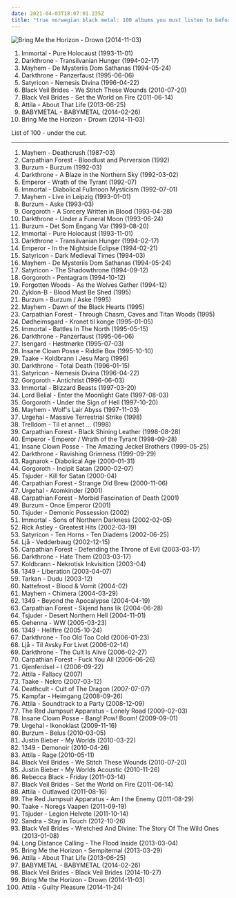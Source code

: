 ```yaml
---
date: 2021-04-03T18:07:01.235Z
title: "true norwegian black metal: 100 albums you must listen to before you die"
---
```

![Bring Me the Horizon - Drown (2014-11-03)](http://coverartarchive.org/release/304c9ca2-90a7-46ec-98d3-36ce28714ec2/8655187028-500.jpg "Bring Me the Horizon - Drown (2014-11-03)")
<ol class="albums">
<li data-cover="http://coverartarchive.org/release/6aac0b23-142d-3568-8fdc-5154220be48d/8068709253-500.jpg" data-tags="black metal" role="button">Immortal - Pure Holocaust (1993-11-01)</li>
<li data-cover="http://coverartarchive.org/release/e2f25d41-736c-40e9-83b3-678f42873eb3/14548660035-500.jpg" data-tags="black metal" role="button">Darkthrone - Transilvanian Hunger (1994-02-17)</li>
<li data-cover="http://coverartarchive.org/release/a8843c8b-2b8f-44b7-be46-c5a78942849e/21866237801-500.jpg" data-tags="black metal" role="button">Mayhem - De Mysteriis Dom Sathanas (1994-05-24)</li>
<li data-cover="https://img.discogs.com/ivRECV6_En_nkYZJZmv2T45vbLU=/fit-in/400x388/filters:strip_icc():format(jpeg):mode_rgb():quality(90)/discogs-images/R-7562854-1444078656-7731.jpeg.jpg" data-tags="black metal" role="button">Darkthrone - Panzerfaust (1995-06-06)</li>
<li data-cover="https://img.discogs.com/FA0sKAo13tvmM2Ajs_G6hBeWgs0=/fit-in/400x400/filters:strip_icc():format(jpeg):mode_rgb():quality(90)/discogs-images/R-4225709-1359058284-9040.jpeg.jpg" data-tags="black metal" role="button">Satyricon - Nemesis Divina (1996-04-22)</li>
<li data-cover="http://coverartarchive.org/release/93ec657e-220a-4d21-a4c2-dc1028221ed5/8675348488-500.jpg" data-tags="post-hardcore" role="button">Black Veil Brides - We Stitch These Wounds (2010-07-20)</li>
<li data-cover="http://coverartarchive.org/release/50e98987-a1bd-48d9-9e21-52c69f45071d/1718126861-500.jpg" data-tags="hard rock" role="button">Black Veil Brides - Set the World on Fire (2011-06-14)</li>
<li data-cover="http://coverartarchive.org/release/b8f07c08-a405-4cc9-a4cc-9f92e625e5e5/4617270275-500.jpg" data-tags="metalcore, deathcore, gaycore, female fronted metal, female vocalists, reggaeton, female vocalist, queercore, goregrind, homocore, brutal death metal, nsbm, gay metal, a campire and a tent and a flashlight and some matches and a tree and that river and my glasses and a spaceship and a really really big bear but the bear is really really far away, drops wet cement on unsuspecting crippled children, a place for people with that tiny black spot on their brain to go when the darkness leaks out and does what it wills, erotic, true metal, true norwegian black metal, true black metal, brutal deathcore, nazi, crimes against humanity, douchebag, national socialist black metal, what a waste of site resources, swag, fashioncore, antifa, niggacore, gay black metal, a campfire and a tent and a flashlight and some matches and a tree and that river and my glasses and a spaceship and a really really big bear but the bear is really really far away, please assassinate, fellating the bottom of a bottle of wine, wanking and crying while running a marathon, music to suck cock to, the gayest thing ever to happen to music, homoerotic, man in the pickle suit tricked me again, wagnerian arrangements, torture for my ears, violates the geneva convention, no pubic hair, better die than listen to this, pile of plastic, music to have anal sex to, people i dont want to have sex with, homeless on the streets giving handjobs for crack, gaygrind, really violent sex that is not only extremely bloody but also can scar people forever as well as haunt people in their dreams and plus it can turn innocent people into bloodthirsty killers that have no mercy for their victims, you candle sniffing fuck fence go climb a wall of dicks you double nigger, why does this person have to haunt decent people even on last fm, sounds like a woman driving a vehicle with a manual transmission, my hatred of this is so thick and rich that you could drizzle it over pancakes, kept in freezer to be served as dinner, used at guantanamo bay, the victims of chernobyl, just put your what what deep in my butt butt and let juice fly and ill soak up the what what in the butt butt penis fish meat carebears, all aboard the failboat, satanic buttcore, gay nigger black metal, my cat starts to vomit uncontrollably when listening to this, proud to be gay" role="button">Attila - About That Life (2013-06-25)</li>
<li data-cover="http://coverartarchive.org/release/e5c0f2cc-692c-46e2-af7d-4404c95e1550/6434003625-500.jpg" data-tags="metal, j-pop, kawaii metal" role="button">BABYMETAL - BABYMETAL (2014-02-26)</li>
<li data-cover="http://coverartarchive.org/release/304c9ca2-90a7-46ec-98d3-36ce28714ec2/8655187028-500.jpg" data-tags="true norwegian black metal, violates the geneva convention, kept in freezer to be served as dinner, female fronted metal, female vocalists, reggaeton, female vocalist, queercore, post-hardcore, goregrind, homocore, brutal death metal, nsbm, gay metal, a campire and a tent and a flashlight and some matches and a tree and that river and my glasses and a spaceship and a really really big bear but the bear is really really far away, drops wet cement on unsuspecting crippled children, a place for people with that tiny black spot on their brain to go when the darkness leaks out and does what it wills, erotic, true metal, true black metal, brutal deathcore, gaycore, nazi, crimes against humanity, douchebag, national socialist black metal, what a waste of site resources, swag, fashioncore, antifa, niggacore, gay black metal, a campfire and a tent and a flashlight and some matches and a tree and that river and my glasses and a spaceship and a really really big bear but the bear is really really far away, please assassinate, fellating the bottom of a bottle of wine, wanking and crying while running a marathon, music to suck cock to, the gayest thing ever to happen to music, homoerotic, man in the pickle suit tricked me again, wagnerian arrangements, torture for my ears, no pubic hair, better die than listen to this, pile of plastic, music to have anal sex to, people i dont want to have sex with, homeless on the streets giving handjobs for crack, gaygrind, really violent sex that is not only extremely bloody but also can scar people forever as well as haunt people in their dreams and plus it can turn innocent people into bloodthirsty killers that have no mercy for their victims, you candle sniffing fuck fence go climb a wall of dicks you double nigger, why does this person have to haunt decent people even on last fm, sounds like a woman driving a vehicle with a manual transmission, my hatred of this is so thick and rich that you could drizzle it over pancakes, used at guantanamo bay, the victims of chernobyl, just put your what what deep in my butt butt and let juice fly and ill soak up the what what in the butt butt penis fish meat carebears, all aboard the failboat, satanic buttcore, gay nigger black metal, my cat starts to vomit uncontrollably when listening to this, proud to be gay" role="button">Bring Me the Horizon - Drown (2014-11-03)</li>
</ol>
List of 100 - under the cut.
<!-- more -->

_________________

<ol class="albums">
<li data-cover="https://img.discogs.com/BZGsvuyLQu-LYYY6Axf3GmubE9Y=/fit-in/514x480/filters:strip_icc():format(jpeg):mode_rgb():quality(90)/discogs-images/R-4152059-1357026275-3442.jpeg.jpg" data-tags="black metal" role="button">
Mayhem - Deathcrush (1987-03)
</li>
<li data-cover="https://img.discogs.com/GYYhYbaJgY55-3k7C7rWe33t35s=/fit-in/522x520/filters:strip_icc():format(jpeg):mode_rgb():quality(90)/discogs-images/R-6643240-1465769534-4661.jpeg.jpg" data-tags="black metal, norwegian, norwegian black metal" role="button">
Carpathian Forest - Bloodlust and Perversion (1992)
</li>
<li data-cover="http://coverartarchive.org/release/c6e9caed-aeb3-4de7-b47e-0c9c9b91a1dc/6619076015-500.jpg" data-tags="black metal" role="button">
Burzum - Burzum (1992-03)
</li>
<li data-cover="http://coverartarchive.org/release/c75ff366-2c7f-4c58-b900-391d2b5aaf33/7290226551-500.jpg" data-tags="black metal" role="button">
Darkthrone - A Blaze in the Northern Sky (1992-03-02)
</li>
<li data-cover="https://img.discogs.com/hecEj_Qn9r5wY1FGfc1ENFTVYsE=/fit-in/600x393/filters:strip_icc():format(jpeg):mode_rgb():quality(90)/discogs-images/R-862025-1526487184-8038.jpeg.jpg" data-tags="black metal" role="button">
Emperor - Wrath of the Tyrant (1992-07)
</li>
<li data-cover="https://img.discogs.com/6nHPSGMDSbLweikPvJtCP7zsDzI=/fit-in/500x500/filters:strip_icc():format(jpeg):mode_rgb():quality(90)/discogs-images/R-646361-1231627780.jpeg.jpg" data-tags="black metal" role="button">
Immortal - Diabolical Fullmoon Mysticism (1992-07-01)
</li>
<li data-cover="https://via.placeholder.com/450" data-tags="black metal" role="button">
Mayhem - Live in Leipzig (1993-01-01)
</li>
<li data-cover="http://coverartarchive.org/release/9642f427-dc28-4c06-81f3-0a4ef7c4de62/3763374815-500.jpg" data-tags="black metal" role="button">
Burzum - Aske (1993-03)
</li>
<li data-cover="http://coverartarchive.org/release/be7fe10b-1bf8-4591-86e8-f25e186d8b61/5950177561-500.jpg" data-tags="black metal, raw black metal" role="button">
Gorgoroth - A Sorcery Written in Blood (1993-04-28)
</li>
<li data-cover="https://img.discogs.com/T4maE5rQKoe83T1Fb8sQlERftzY=/fit-in/500x500/filters:strip_icc():format(jpeg):mode_rgb():quality(90)/discogs-images/R-1914870-1252163012.jpeg.jpg" data-tags="black metal" role="button">
Darkthrone - Under a Funeral Moon (1993-06-24)
</li>
<li data-cover="http://coverartarchive.org/release/3861949d-7f28-3925-86a3-f3bf71da8e02/1479882462-500.jpg" data-tags="black metal" role="button">
Burzum - Det Som Engang Var (1993-08-20)
</li>
<li data-cover="http://coverartarchive.org/release/6aac0b23-142d-3568-8fdc-5154220be48d/8068709253-500.jpg" data-tags="black metal" role="button">
Immortal - Pure Holocaust (1993-11-01)
</li>
<li data-cover="http://coverartarchive.org/release/e2f25d41-736c-40e9-83b3-678f42873eb3/14548660035-500.jpg" data-tags="black metal" role="button">
Darkthrone - Transilvanian Hunger (1994-02-17)
</li>
<li data-cover="https://img.discogs.com/DnVuKMipQvhsLQjzryIPb-bav-M=/fit-in/600x600/filters:strip_icc():format(jpeg):mode_rgb():quality(90)/discogs-images/R-424830-1220470365.jpeg.jpg" data-tags="black metal" role="button">
Emperor - In the Nightside Eclipse (1994-02-21)
</li>
<li data-cover="https://img.discogs.com/hhmmhKiC1C_0oBVBQwcM7ivE_sI=/fit-in/600x424/filters:strip_icc():format(jpeg):mode_rgb():quality(90)/discogs-images/R-13828919-1562050533-9900.jpeg.jpg" data-tags="black metal" role="button">
Satyricon - Dark Medieval Times (1994-03)
</li>
<li data-cover="http://coverartarchive.org/release/a8843c8b-2b8f-44b7-be46-c5a78942849e/21866237801-500.jpg" data-tags="black metal" role="button">
Mayhem - De Mysteriis Dom Sathanas (1994-05-24)
</li>
<li data-cover="https://img.discogs.com/GyiSw-9Olz8hNZbO2t_OJh4pWVw=/fit-in/550x836/filters:strip_icc():format(jpeg):mode_rgb():quality(90)/discogs-images/R-400549-1422918701-9693.jpeg.jpg" data-tags="black metal" role="button">
Satyricon - The Shadowthrone (1994-09-12)
</li>
<li data-cover="http://coverartarchive.org/release/e5d74976-217a-4f65-99df-d2b256be09e1/5930810741-500.jpg" data-tags="black metal" role="button">
Gorgoroth - Pentagram (1994-10-12)
</li>
<li data-cover="http://coverartarchive.org/release/46424e1a-57d9-42fb-b48b-f42ac7dc05f9/5448127715-500.jpg" data-tags="black metal, depressive black metal, true norwegian black metal" role="button">
Forgotten Woods - As the Wolves Gather (1994-12)
</li>
<li data-cover="https://img.discogs.com/fbU6cYe7sCFtSaHrwgdmG1Hv4w0=/fit-in/600x594/filters:strip_icc():format(jpeg):mode_rgb():quality(90)/discogs-images/R-367918-1351642027-1460.jpeg.jpg" data-tags="black metal" role="button">
Zyklon-B - Blood Must Be Shed (1995)
</li>
<li data-cover="http://coverartarchive.org/release/84a47d99-343a-4081-9602-cea02048ae2b/2883291854-500.jpg" data-tags="black metal" role="button">
Burzum - Burzum / Aske (1995)
</li>
<li data-cover="http://coverartarchive.org/release/839b2ab0-6e3d-466a-84b1-ceb4ce35ece7/14047887017-500.jpg" data-tags="black metal" role="button">
Mayhem - Dawn of the Black Hearts (1995)
</li>
<li data-cover="https://img.discogs.com/QVRzBHKAVbhSe141OxfJQRn3mac=/fit-in/500x500/filters:strip_icc():format(jpeg):mode_rgb():quality(90)/discogs-images/R-4096915-1355112299-5303.jpeg.jpg" data-tags="black metal, true norwegian black metal, atmospheric black metal" role="button">
Carpathian Forest - Through Chasm, Caves and Titan Woods (1995)
</li>
<li data-cover="https://via.placeholder.com/450" data-tags="black metal" role="button">
Dødheimsgard - Kronet til konge (1995-01-05)
</li>
<li data-cover="https://img.discogs.com/Y7wHVJt2dhDJeO4nDjV4sM2rCT4=/fit-in/600x545/filters:strip_icc():format(jpeg):mode_rgb():quality(90)/discogs-images/R-2156315-1267042683.jpeg.jpg" data-tags="black metal" role="button">
Immortal - Battles In The North (1995-05-15)
</li>
<li data-cover="https://img.discogs.com/ivRECV6_En_nkYZJZmv2T45vbLU=/fit-in/400x388/filters:strip_icc():format(jpeg):mode_rgb():quality(90)/discogs-images/R-7562854-1444078656-7731.jpeg.jpg" data-tags="black metal" role="button">
Darkthrone - Panzerfaust (1995-06-06)
</li>
<li data-cover="https://img.discogs.com/vHrPCUPr-rw4bMXnjmrEgVAlmQ0=/fit-in/597x587/filters:strip_icc():format(jpeg):mode_rgb():quality(90)/discogs-images/R-381673-1334294432.jpeg.jpg" data-tags="black metal, norwegian black metal" role="button">
Isengard - Høstmørke (1995-07-03)
</li>
<li data-cover="http://coverartarchive.org/release/773b1e1e-3fe6-4e8f-a5e4-117d45dd2d06/27358258265-500.jpg" data-tags="detroit" role="button">
Insane Clown Posse - Riddle Box (1995-10-10)
</li>
<li data-cover="http://coverartarchive.org/release/1f4f5ee4-1ea8-4849-8d42-3abcbc013cde/14048138069-500.jpg" data-tags="black metal, norwegian black metal, true norwegian black metal, extreme black metal, true black metal, black fucking metal, poetic black metal" role="button">
Taake - Koldbrann i Jesu Marg (1996)
</li>
<li data-cover="https://img.discogs.com/O3N4AbD7Tlhn9Jpx9xDrfaRnbVI=/fit-in/600x618/filters:strip_icc():format(jpeg):mode_rgb():quality(90)/discogs-images/R-9100625-1474906535-8152.jpeg.jpg" data-tags="black metal" role="button">
Darkthrone - Total Death (1996-01-15)
</li>
<li data-cover="https://img.discogs.com/FA0sKAo13tvmM2Ajs_G6hBeWgs0=/fit-in/400x400/filters:strip_icc():format(jpeg):mode_rgb():quality(90)/discogs-images/R-4225709-1359058284-9040.jpeg.jpg" data-tags="black metal" role="button">
Satyricon - Nemesis Divina (1996-04-22)
</li>
<li data-cover="https://img.discogs.com/0XRhE6LjOkn7KUZ8_zKFaOG93ks=/fit-in/400x300/filters:strip_icc():format(jpeg):mode_rgb():quality(90)/discogs-images/R-4271651-1360324030-4900.jpeg.jpg" data-tags="black metal" role="button">
Gorgoroth - Antichrist (1996-06-03)
</li>
<li data-cover="https://img.discogs.com/iCJdiCc-ZJT1MxEg29hneD-R8NY=/fit-in/400x300/filters:strip_icc():format(jpeg):mode_rgb():quality(90)/discogs-images/R-7075003-1433110398-8378.jpeg.jpg" data-tags="black metal" role="button">
Immortal - Blizzard Beasts (1997-03-20)
</li>
<li data-cover="https://via.placeholder.com/450" data-tags="black metal" role="button">
Lord Belial - Enter the Moonlight Gate (1997-08-03)
</li>
<li data-cover="https://img.discogs.com/wG0itYKiscB_vxFenPHrKzd_acY=/fit-in/600x636/filters:strip_icc():format(jpeg):mode_rgb():quality(90)/discogs-images/R-1908262-1611745612-6257.jpeg.jpg" data-tags="black metal" role="button">
Gorgoroth - Under the Sign of Hell (1997-10-20)
</li>
<li data-cover="https://img.discogs.com/oyzBFCa3zTwd-b0kZ41-3ziobGE=/fit-in/600x622/filters:strip_icc():format(jpeg):mode_rgb():quality(90)/discogs-images/R-378617-1288374695.jpeg.jpg" data-tags="black metal" role="button">
Mayhem - Wolf's Lair Abyss (1997-11-03)
</li>
<li data-cover="https://img.discogs.com/OUGA7mFfzWYZ2Va5oNhLBQVJvcs=/fit-in/200x198/filters:strip_icc():format(jpeg):mode_rgb():quality(90)/discogs-images/R-1131542-1257381311.jpeg.jpg" data-tags="black metal, norwegian black metal" role="button">
Urgehal - Massive Terrestrial Strike (1998)
</li>
<li data-cover="http://coverartarchive.org/release/0a049f24-d0b1-4da8-888d-18ef36715dd3/14048228301-500.jpg" data-tags="black metal" role="button">
Trelldom - Til et annet ... (1998)
</li>
<li data-cover="http://coverartarchive.org/release/3f2e996b-e231-4165-bba0-64ee3b67cf60/1033890833-500.jpg" data-tags="black metal" role="button">
Carpathian Forest - Black Shining Leather (1998-08-28)
</li>
<li data-cover="https://img.discogs.com/Nnpzs1vfIx83Hf7bz1QAPCULnA8=/fit-in/600x600/filters:strip_icc():format(jpeg):mode_rgb():quality(90)/discogs-images/R-398523-1167870757.jpeg.jpg" data-tags="black metal" role="button">
Emperor - Emperor / Wrath of the Tyrant (1998-09-28)
</li>
<li data-cover="http://coverartarchive.org/release/4376e2ea-7b73-32a7-b99a-2e76f21498c2/28063954531-500.jpg" data-tags="juggalo, hip-hop" role="button">
Insane Clown Posse - The Amazing Jeckel Brothers (1999-05-25)
</li>
<li data-cover="https://img.discogs.com/X_-ThjqQusuYPRXKXw38m6NH_4Q=/fit-in/340x335/filters:strip_icc():format(jpeg):mode_rgb():quality(90)/discogs-images/R-3324735-1325811918.jpeg.jpg" data-tags="black metal" role="button">
Darkthrone - Ravishing Grimness (1999-09-29)
</li>
<li data-cover="http://coverartarchive.org/release/168898fb-9b93-4577-b68f-96a2f9b493ae/23009649997-500.jpg" data-tags="black metal" role="button">
Ragnarok - Diabolical Age (2000-01-31)
</li>
<li data-cover="https://img.discogs.com/orFPin9TMfbCBl5pK1kjRi3yF2I=/fit-in/500x500/filters:strip_icc():format(jpeg):mode_rgb():quality(90)/discogs-images/R-5116772-1384952839-5179.jpeg.jpg" data-tags="black metal" role="button">
Gorgoroth - Incipit Satan (2000-02-07)
</li>
<li data-cover="https://img.discogs.com/p1_YXoPwU0K-OS0LqGVzUWNiuc8=/fit-in/300x300/filters:strip_icc():format(jpeg):mode_rgb():quality(90)/discogs-images/R-8177595-1463222916-2006.jpeg.jpg" data-tags="black metal" role="button">
Tsjuder - Kill for Satan (2000-04)
</li>
<li data-cover="http://coverartarchive.org/release/57028857-c038-469d-9476-5dee0cd5be6d/21747900779-500.jpg" data-tags="black metal" role="button">
Carpathian Forest - Strange Old Brew (2000-11-06)
</li>
<li data-cover="https://img.discogs.com/_A4oFRxmotkM1WMoXALo6G9lEGo=/fit-in/600x600/filters:strip_icc():format(jpeg):mode_rgb():quality(90)/discogs-images/R-985851-1417960009-4609.jpeg.jpg" data-tags="black metal" role="button">
Urgehal - Atomkinder (2001)
</li>
<li data-cover="https://img.discogs.com/9NyipvIw7CCzoFEgX6fcS5asCEQ=/fit-in/600x601/filters:strip_icc():format(jpeg):mode_rgb():quality(90)/discogs-images/R-2160051-1450782238-8824.jpeg.jpg" data-tags="black metal" role="button">
Carpathian Forest - Morbid Fascination of Death (2001)
</li>
<li data-cover="https://img.discogs.com/wYFlezcmdi4_sXb0xUHIVTq2Fxo=/fit-in/550x491/filters:strip_icc():format(jpeg):mode_rgb():quality(90)/discogs-images/R-4639436-1412502885-1248.jpeg.jpg" data-tags="black metal" role="button">
Burzum - Once Emperor (2001)
</li>
<li data-cover="http://coverartarchive.org/release/2ef6c1bc-ad49-4090-bc03-de89ce20b633/2651046663-500.jpg" data-tags="black metal" role="button">
Tsjuder - Demonic Possession (2002)
</li>
<li data-cover="https://img.discogs.com/j2WQ3268XGNRxjFBsyN4t_2vw7M=/fit-in/600x600/filters:strip_icc():format(jpeg):mode_rgb():quality(90)/discogs-images/R-532264-1161888951.jpeg.jpg" data-tags="black metal" role="button">
Immortal - Sons of Northern Darkness (2002-02-05)
</li>
<li data-cover="https://img.discogs.com/NbtInBSywRkFeLH1NJf8NrOtJK8=/fit-in/300x300/filters:strip_icc():format(jpeg):mode_rgb():quality(90)/discogs-images/R-4556702-1368438711-3626.jpeg.jpg" data-tags="rick astley best" role="button">
Rick Astley - Greatest Hits (2002-03-19)
</li>
<li data-cover="https://img.discogs.com/Uro7bq2SgpAMhABPPZyL7l3P_Ro=/fit-in/600x600/filters:strip_icc():format(jpeg):mode_rgb():quality(90)/discogs-images/R-402040-1140879017.jpeg.jpg" data-tags="black metal, melodic black metal" role="button">
Satyricon - Ten Horns - Ten Diadems (2002-06-25)
</li>
<li data-cover="https://img.discogs.com/v-nvUM7-tD1bzqRPWIeJF9871tA=/fit-in/200x200/filters:strip_icc():format(jpeg):mode_rgb():quality(90)/discogs-images/R-1287162-1439554337-9508.jpeg.jpg" data-tags="black metal" role="button">
Ljå - Vedderbaug (2002-12-15)
</li>
<li data-cover="http://coverartarchive.org/release/7660b39d-04a6-421f-8b32-e32e1f85d4ed/14774566853-500.jpg" data-tags="black metal" role="button">
Carpathian Forest - Defending the Throne of Evil (2003-03-17)
</li>
<li data-cover="https://img.discogs.com/0m57mRFmoE1q03iDdiOn6W-g09g=/fit-in/600x514/filters:strip_icc():format(jpeg):mode_rgb():quality(90)/discogs-images/R-11758369-1521885371-3802.jpeg.jpg" data-tags="black metal" role="button">
Darkthrone - Hate Them (2003-03-17)
</li>
<li data-cover="https://img.discogs.com/B7FFu3o7VdLZAOimnyYiW6xrI_c=/fit-in/600x593/filters:strip_icc():format(jpeg):mode_rgb():quality(90)/discogs-images/R-748441-1219482131.jpeg.jpg" data-tags="black metal" role="button">
Koldbrann - Nekrotisk Inkvisition (2003-04)
</li>
<li data-cover="https://img.discogs.com/aWIJJAErnjIHL-pzwqvr8uiaxB8=/fit-in/283x285/filters:strip_icc():format(jpeg):mode_rgb():quality(90)/discogs-images/R-846699-1221065167.jpeg.jpg" data-tags="black metal" role="button">
1349 - Liberation (2003-04-07)
</li>
<li data-cover="https://img.discogs.com/weXpoJ89gZp3sseqde66Syp0sMc=/fit-in/600x959/filters:strip_icc():format(jpeg):mode_rgb():quality(90)/discogs-images/R-3240616-1446731476-2789.jpeg.jpg" data-tags="dudu, tarkan" role="button">
Tarkan - Dudu (2003-12)
</li>
<li data-cover="http://coverartarchive.org/release/6c3177e8-64e1-4674-aaa1-cbe19786bd7e/14504000298-500.jpg" data-tags="black metal" role="button">
Nattefrost - Blood & Vomit (2004-02)
</li>
<li data-cover="http://coverartarchive.org/release/134cb4d9-fe94-3e11-8faf-2155819744c9/19641933580-500.jpg" data-tags="black metal" role="button">
Mayhem - Chimera (2004-03-29)
</li>
<li data-cover="http://coverartarchive.org/release/9b3e6363-2d1b-4ea0-8bc5-ed849e3a8d75/13320177159-500.jpg" data-tags="black metal" role="button">
1349 - Beyond the Apocalypse (2004-04-19)
</li>
<li data-cover="https://img.discogs.com/QVRzBHKAVbhSe141OxfJQRn3mac=/fit-in/500x500/filters:strip_icc():format(jpeg):mode_rgb():quality(90)/discogs-images/R-4096915-1355112299-5303.jpeg.jpg" data-tags="black metal" role="button">
Carpathian Forest - Skjend hans lik (2004-06-28)
</li>
<li data-cover="https://img.discogs.com/NTyFwS05-deF-sBcfBTTm2cX3nU=/fit-in/400x400/filters:strip_icc():format(jpeg):mode_rgb():quality(90)/discogs-images/R-1107131-1265832147.jpeg.jpg" data-tags="black metal" role="button">
Tsjuder - Desert Northern Hell (2004-11-01)
</li>
<li data-cover="https://img.discogs.com/AgeZMMTPvea5HCVk1m4vnL77gGg=/fit-in/600x600/filters:strip_icc():format(jpeg):mode_rgb():quality(90)/discogs-images/R-2747083-1306867338.jpeg.jpg" data-tags="black metal" role="button">
Gehenna - WW (2005-03-23)
</li>
<li data-cover="https://img.discogs.com/MGgOnW6cyW-AEbNeqC9Vh3bh-Wo=/fit-in/300x300/filters:strip_icc():format(jpeg):mode_rgb():quality(90)/discogs-images/R-580058-1134050659.jpeg.jpg" data-tags="black metal" role="button">
1349 - Hellfire (2005-10-24)
</li>
<li data-cover="http://coverartarchive.org/release/156eb8bd-5f21-4e35-b765-557a25d937fa/22057923987-500.jpg" data-tags="black metal" role="button">
Darkthrone - Too Old Too Cold (2006-01-23)
</li>
<li data-cover="https://img.discogs.com/3zTcfeaYhCxYAJF_3S7gOoFKAhc=/fit-in/600x600/filters:strip_icc():format(jpeg):mode_rgb():quality(90)/discogs-images/R-1091387-1191366355.jpeg.jpg" data-tags="black metal" role="button">
Ljå - Til Avsky For Livet (2006-02-14)
</li>
<li data-cover="https://img.discogs.com/dMkiirODdv8blQu9G8PsICpc3jg=/fit-in/600x600/filters:strip_icc():format(jpeg):mode_rgb():quality(90)/discogs-images/R-7622262-1445348340-2670.jpeg.jpg" data-tags="black metal" role="button">
Darkthrone - The Cult Is Alive (2006-02-27)
</li>
<li data-cover="http://coverartarchive.org/release/311b0596-b3ac-4eb3-baaf-624337befa44/9234002072-500.jpg" data-tags="black metal" role="button">
Carpathian Forest - Fuck You All (2006-06-26)
</li>
<li data-cover="https://via.placeholder.com/450" data-tags="true norwegian black metal" role="button">
Gjenferdsel - I (2006-09-22)
</li>
<li data-cover="http://coverartarchive.org/release/81e0bd2c-c61b-4c9a-8f8a-21916911e1e6/8852178381-500.jpg" data-tags="deathcore" role="button">
Attila - Fallacy (2007)
</li>
<li data-cover="http://coverartarchive.org/release/56a81f6d-c806-4cd9-a633-bf124b59f826/9017373488-500.jpg" data-tags="black metal" role="button">
Taake - Nekro (2007-03-12)
</li>
<li data-cover="http://coverartarchive.org/release/9e84f0de-9466-4ff4-90d2-4ecd88395a7c/17773057868-500.jpg" data-tags="black metal, true norwegian black metal" role="button">
Deathcult - Cult of The Dragon (2007-07-07)
</li>
<li data-cover="http://coverartarchive.org/release/243afad5-8cc3-41c3-834d-9f57d42e78f2/2692304549-500.jpg" data-tags="black metal" role="button">
Kampfar - Heimgang (2008-09-26)
</li>
<li data-cover="https://via.placeholder.com/450" data-tags="deathcore, gaycore" role="button">
Attila - Soundtrack to a Party (2008-12-09)
</li>
<li data-cover="https://img.discogs.com/E4w6sriYFu-i4KerVGtFk-uMSZU=/fit-in/598x597/filters:strip_icc():format(jpeg):mode_rgb():quality(90)/discogs-images/R-2777884-1300610692.jpeg.jpg" data-tags="female fronted metal, female vocalists, hair metal, reggaeton, female vocalist, queercore, goregrind, homocore, brutal death metal, nsbm, gay metal, a campire and a tent and a flashlight and some matches and a tree and that river and my glasses and a spaceship and a really really big bear but the bear is really really far away, drops wet cement on unsuspecting crippled children, a place for people with that tiny black spot on their brain to go when the darkness leaks out and does what it wills, erotic, brutal deathcore, gaycore, nazi, crimes against humanity, douchebag, national socialist black metal, what a waste of site resources, swag, fashioncore, antifa, niggacore, a campfire and a tent and a flashlight and some matches and a tree and that river and my glasses and a spaceship and a really really big bear but the bear is really really far away, please assassinate, fellating the bottom of a bottle of wine, wanking and crying while running a marathon, music to suck cock to, the gayest thing ever to happen to music, homoerotic, man in the pickle suit tricked me again, wagnerian arrangements, torture for my ears, violates the geneva convention, no pubic hair, better die than listen to this, pile of plastic, music to have anal sex to, people i dont want to have sex with, homeless on the streets giving handjobs for crack, really violent sex that is not only extremely bloody but also can scar people forever as well as haunt people in their dreams and plus it can turn innocent people into bloodthirsty killers that have no mercy for their victims, you candle sniffing fuck fence go climb a wall of dicks you double nigger, why does this person have to haunt decent people even on last fm, sounds like a woman driving a vehicle with a manual transmission, my hatred of this is so thick and rich that you could drizzle it over pancakes, kept in freezer to be served as dinner, used at guantanamo bay, the victims of chernobyl, just put your what what deep in my butt butt and let juice fly and ill soak up the what what in the butt butt penis fish meat carebears, all aboard the failboat, satanic buttcore, my cat starts to vomit uncontrollably when listening to this" role="button">
The Red Jumpsuit Apparatus - Lonely Road (2009-02-03)
</li>
<li data-cover="http://coverartarchive.org/release/7aa2faf0-993a-45b6-b513-afcb5f40f5d5/1621608060-500.jpg" data-tags="goregrind, deathcore, brutal death metal, nsbm, deathgrind, brutal deathcore, national socialist black metal, moshcore" role="button">
Insane Clown Posse - Bang! Pow! Boom! (2009-09-01)
</li>
<li data-cover="https://img.discogs.com/Aw80w-tbo_wJJpEx-QDqPM3Qdt0=/fit-in/600x600/filters:strip_icc():format(jpeg):mode_rgb():quality(90)/discogs-images/R-2020889-1260784864.jpeg.jpg" data-tags="black metal" role="button">
Urgehal - Ikonoklast (2009-11-16)
</li>
<li data-cover="http://coverartarchive.org/release/b43a420d-f4be-3e74-836f-a3732718c92b/1480049199-500.jpg" data-tags="black metal, atmospheric black metal" role="button">
Burzum - Belus (2010-03-05)
</li>
<li data-cover="http://coverartarchive.org/release/6bfba6d5-71fc-454b-b3a0-63632a1459fa/20855090957-500.jpg" data-tags="totec radio, justin bieber, goregrind, justin bieber my worlds" role="button">
Justin Bieber - My Worlds (2010-03-22)
</li>
<li data-cover="https://img.discogs.com/1bc4y-SomaTqhEoyHgIaxJK1ddM=/fit-in/600x600/filters:strip_icc():format(jpeg):mode_rgb():quality(90)/discogs-images/R-2424217-1283296365.jpeg.jpg" data-tags="black metal" role="button">
1349 - Demonoir (2010-04-26)
</li>
<li data-cover="http://coverartarchive.org/release/e3ace496-94e1-4f0e-995c-4adbc081aa61/8461532098-500.jpg" data-tags="deathcore" role="button">
Attila - Rage (2010-05-11)
</li>
<li data-cover="http://coverartarchive.org/release/93ec657e-220a-4d21-a4c2-dc1028221ed5/8675348488-500.jpg" data-tags="post-hardcore" role="button">
Black Veil Brides - We Stitch These Wounds (2010-07-20)
</li>
<li data-cover="http://coverartarchive.org/release/d9206472-5d0c-4617-a1d3-75466a346934/15444150049-500.jpg" data-tags="totec radio, justin bieber" role="button">
Justin Bieber - My Worlds Acoustic (2010-11-26)
</li>
<li data-cover="http://coverartarchive.org/release/27dcc5ec-d2ff-4718-8dea-587e1137e1d5/5791791087-500.jpg" data-tags="better than akiko shikata, better than diamanda galas" role="button">
Rebecca Black - Friday (2011-03-14)
</li>
<li data-cover="http://coverartarchive.org/release/50e98987-a1bd-48d9-9e21-52c69f45071d/1718126861-500.jpg" data-tags="hard rock" role="button">
Black Veil Brides - Set the World on Fire (2011-06-14)
</li>
<li data-cover="http://coverartarchive.org/release/079c00e9-a7bc-4f67-93d7-c1dc5f5b9a23/4617202756-500.jpg" data-tags="deathcore" role="button">
Attila - Outlawed (2011-08-16)
</li>
<li data-cover="http://coverartarchive.org/release/af917e2b-9274-40fe-a9bf-8b7f02a413ad/19632602508-500.jpg" data-tags="female fronted metal, female vocalists, hair metal, reggaeton, female vocalist, queercore, goregrind, homocore, brutal death metal, nsbm, gay metal, a campire and a tent and a flashlight and some matches and a tree and that river and my glasses and a spaceship and a really really big bear but the bear is really really far away, drops wet cement on unsuspecting crippled children, a place for people with that tiny black spot on their brain to go when the darkness leaks out and does what it wills, erotic, brutal deathcore, gaycore, nazi, crimes against humanity, douchebag, national socialist black metal, what a waste of site resources, swag, fashioncore, antifa, niggacore, a campfire and a tent and a flashlight and some matches and a tree and that river and my glasses and a spaceship and a really really big bear but the bear is really really far away, please assassinate, fellating the bottom of a bottle of wine, wanking and crying while running a marathon, music to suck cock to, the gayest thing ever to happen to music, homoerotic, man in the pickle suit tricked me again, wagnerian arrangements, torture for my ears, violates the geneva convention, no pubic hair, better die than listen to this, pile of plastic, music to have anal sex to, people i dont want to have sex with, homeless on the streets giving handjobs for crack, really violent sex that is not only extremely bloody but also can scar people forever as well as haunt people in their dreams and plus it can turn innocent people into bloodthirsty killers that have no mercy for their victims, you candle sniffing fuck fence go climb a wall of dicks you double nigger, why does this person have to haunt decent people even on last fm, sounds like a woman driving a vehicle with a manual transmission, my hatred of this is so thick and rich that you could drizzle it over pancakes, kept in freezer to be served as dinner, used at guantanamo bay, the victims of chernobyl, just put your what what deep in my butt butt and let juice fly and ill soak up the what what in the butt butt penis fish meat carebears, all aboard the failboat, satanic buttcore, my cat starts to vomit uncontrollably when listening to this" role="button">
The Red Jumpsuit Apparatus - Am I the Enemy (2011-08-29)
</li>
<li data-cover="https://img.discogs.com/eE2kVJmgUzz5HHPDhuHtfx5Shrk=/fit-in/500x497/filters:strip_icc():format(jpeg):mode_rgb():quality(90)/discogs-images/R-3305596-1330446806.jpeg.jpg" data-tags="black metal, norwegian black metal" role="button">
Taake - Noregs Vaapen (2011-09-19)
</li>
<li data-cover="https://img.discogs.com/xuwL2hAr6SnyNnEaJaFIrYQ8iJo=/fit-in/500x500/filters:strip_icc():format(jpeg):mode_rgb():quality(90)/discogs-images/R-3194195-1319958683.jpeg.jpg" data-tags="black metal" role="button">
Tsjuder - Legion Helvete (2011-10-14)
</li>
<li data-cover="http://coverartarchive.org/release/45315062-b3fc-4875-82a4-75787a80c6d2/2897693534-500.jpg" data-tags="pop, dance, synthpop" role="button">
Sandra - Stay in Touch (2012-10-26)
</li>
<li data-cover="http://coverartarchive.org/release/39dcebcd-425c-4fa5-b6c9-32d14f896230/3036084307-500.jpg" data-tags="hard rock, glam metal" role="button">
Black Veil Brides - Wretched And Divine: The Story Of The Wild Ones (2013-01-08)
</li>
<li data-cover="http://coverartarchive.org/release/d3b89c68-8e47-44ef-82ac-c3ef0c7c0d5f/4799508602-500.jpg" data-tags="post-rock" role="button">
Long Distance Calling - The Flood Inside (2013-03-04)
</li>
<li data-cover="http://coverartarchive.org/release/86f705ee-242f-4e89-896c-f95bb3044189/11987843449-500.jpg" data-tags="post-hardcore, metalcore" role="button">
Bring Me the Horizon - Sempiternal (2013-03-29)
</li>
<li data-cover="http://coverartarchive.org/release/b8f07c08-a405-4cc9-a4cc-9f92e625e5e5/4617270275-500.jpg" data-tags="metalcore, deathcore, gaycore, female fronted metal, female vocalists, reggaeton, female vocalist, queercore, goregrind, homocore, brutal death metal, nsbm, gay metal, a campire and a tent and a flashlight and some matches and a tree and that river and my glasses and a spaceship and a really really big bear but the bear is really really far away, drops wet cement on unsuspecting crippled children, a place for people with that tiny black spot on their brain to go when the darkness leaks out and does what it wills, erotic, true metal, true norwegian black metal, true black metal, brutal deathcore, nazi, crimes against humanity, douchebag, national socialist black metal, what a waste of site resources, swag, fashioncore, antifa, niggacore, gay black metal, a campfire and a tent and a flashlight and some matches and a tree and that river and my glasses and a spaceship and a really really big bear but the bear is really really far away, please assassinate, fellating the bottom of a bottle of wine, wanking and crying while running a marathon, music to suck cock to, the gayest thing ever to happen to music, homoerotic, man in the pickle suit tricked me again, wagnerian arrangements, torture for my ears, violates the geneva convention, no pubic hair, better die than listen to this, pile of plastic, music to have anal sex to, people i dont want to have sex with, homeless on the streets giving handjobs for crack, gaygrind, really violent sex that is not only extremely bloody but also can scar people forever as well as haunt people in their dreams and plus it can turn innocent people into bloodthirsty killers that have no mercy for their victims, you candle sniffing fuck fence go climb a wall of dicks you double nigger, why does this person have to haunt decent people even on last fm, sounds like a woman driving a vehicle with a manual transmission, my hatred of this is so thick and rich that you could drizzle it over pancakes, kept in freezer to be served as dinner, used at guantanamo bay, the victims of chernobyl, just put your what what deep in my butt butt and let juice fly and ill soak up the what what in the butt butt penis fish meat carebears, all aboard the failboat, satanic buttcore, gay nigger black metal, my cat starts to vomit uncontrollably when listening to this, proud to be gay" role="button">
Attila - About That Life (2013-06-25)
</li>
<li data-cover="http://coverartarchive.org/release/e5c0f2cc-692c-46e2-af7d-4404c95e1550/6434003625-500.jpg" data-tags="metal, j-pop, kawaii metal" role="button">
BABYMETAL - BABYMETAL (2014-02-26)
</li>
<li data-cover="http://coverartarchive.org/release/479a71e8-54e5-4d6b-a728-c16790088282/9929378348-500.jpg" data-tags="post-hardcore" role="button">
Black Veil Brides - Black Veil Brides (2014-10-27)
</li>
<li data-cover="http://coverartarchive.org/release/304c9ca2-90a7-46ec-98d3-36ce28714ec2/8655187028-500.jpg" data-tags="true norwegian black metal, violates the geneva convention, kept in freezer to be served as dinner, female fronted metal, female vocalists, reggaeton, female vocalist, queercore, post-hardcore, goregrind, homocore, brutal death metal, nsbm, gay metal, a campire and a tent and a flashlight and some matches and a tree and that river and my glasses and a spaceship and a really really big bear but the bear is really really far away, drops wet cement on unsuspecting crippled children, a place for people with that tiny black spot on their brain to go when the darkness leaks out and does what it wills, erotic, true metal, true black metal, brutal deathcore, gaycore, nazi, crimes against humanity, douchebag, national socialist black metal, what a waste of site resources, swag, fashioncore, antifa, niggacore, gay black metal, a campfire and a tent and a flashlight and some matches and a tree and that river and my glasses and a spaceship and a really really big bear but the bear is really really far away, please assassinate, fellating the bottom of a bottle of wine, wanking and crying while running a marathon, music to suck cock to, the gayest thing ever to happen to music, homoerotic, man in the pickle suit tricked me again, wagnerian arrangements, torture for my ears, no pubic hair, better die than listen to this, pile of plastic, music to have anal sex to, people i dont want to have sex with, homeless on the streets giving handjobs for crack, gaygrind, really violent sex that is not only extremely bloody but also can scar people forever as well as haunt people in their dreams and plus it can turn innocent people into bloodthirsty killers that have no mercy for their victims, you candle sniffing fuck fence go climb a wall of dicks you double nigger, why does this person have to haunt decent people even on last fm, sounds like a woman driving a vehicle with a manual transmission, my hatred of this is so thick and rich that you could drizzle it over pancakes, used at guantanamo bay, the victims of chernobyl, just put your what what deep in my butt butt and let juice fly and ill soak up the what what in the butt butt penis fish meat carebears, all aboard the failboat, satanic buttcore, gay nigger black metal, my cat starts to vomit uncontrollably when listening to this, proud to be gay" role="button">
Bring Me the Horizon - Drown (2014-11-03)
</li>
<li data-cover="http://coverartarchive.org/release/896c0f0f-4c7f-4359-96a6-d5c1e00627a2/8852141954-500.jpg" data-tags="torture for my ears, violates the geneva convention, really violent sex that is not only extremely bloody but also can scar people forever as well as haunt people in their dreams and plus it can turn innocent people into bloodthirsty killers that have no mercy for their victims, you candle sniffing fuck fence go climb a wall of dicks you double nigger, sounds like a woman driving a vehicle with a manual transmission, my hatred of this is so thick and rich that you could drizzle it over pancakes, used at guantanamo bay, just put your what what deep in my butt butt and let juice fly and ill soak up the what what in the butt butt penis fish meat carebears, my cat starts to vomit uncontrollably when listening to this, female fronted metal, female vocalists, reggaeton, female vocalist, queercore, goregrind, homocore, deathcore, brutal death metal, nsbm, gay metal, a campire and a tent and a flashlight and some matches and a tree and that river and my glasses and a spaceship and a really really big bear but the bear is really really far away, drops wet cement on unsuspecting crippled children, a place for people with that tiny black spot on their brain to go when the darkness leaks out and does what it wills, erotic, true metal, true norwegian black metal, true black metal, brutal deathcore, gaycore, nazi, crimes against humanity, douchebag, national socialist black metal, what a waste of site resources, swag, fashioncore, antifa, niggacore, gay black metal, a campfire and a tent and a flashlight and some matches and a tree and that river and my glasses and a spaceship and a really really big bear but the bear is really really far away, please assassinate, fellating the bottom of a bottle of wine, wanking and crying while running a marathon, music to suck cock to, the gayest thing ever to happen to music, homoerotic, man in the pickle suit tricked me again, wagnerian arrangements, no pubic hair, better die than listen to this, pile of plastic, music to have anal sex to, people i dont want to have sex with, homeless on the streets giving handjobs for crack, gaygrind, why does this person have to haunt decent people even on last fm, kept in freezer to be served as dinner, the victims of chernobyl, all aboard the failboat, satanic buttcore, gay nigger black metal, proud to be gay" role="button">
Attila - Guilty Pleasure (2014-11-24)
</li>
</ol>